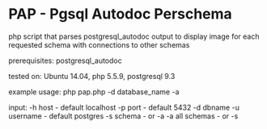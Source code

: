 # PAP - Pgsql Autodoc Perschema

php script that parses postgresql_autodoc output to display image for each requested schema with connections to other schemas

prerequisites: postgresql_autodoc

tested on: Ubuntu 14.04, php 5.5.9, postgresql 9.3

example usage: php pap.php -d database_name -a

 input: 
  -h host - default localhost
  -p port - default 5432
  -d dbname
  -u username - default postgres
  -s schema - or -a
  -a all schemas - or -s